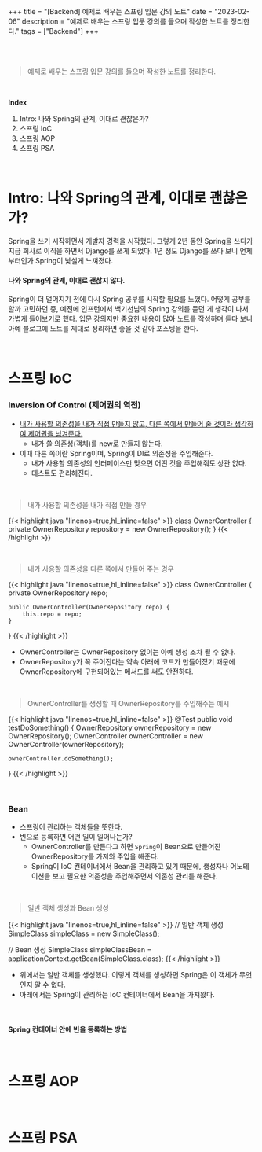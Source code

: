 +++
title = "[Backend] 예제로 배우는 스프링 입문 강의 노트"
date = "2023-02-06"
description = "예제로 배우는 스프링 입문 강의를 들으며 작성한 노트를 정리한다."
tags = ["Backend"]
+++


<br>
<br> 

> 예제로 배우는 스프링 입문 강의를 들으며 작성한 노트를 정리한다. 

<br> 

**Index**
1. Intro: 나와 Spring의 관계, 이대로 괜찮은가?
2. 스프링 IoC
3. 스프링 AOP 
4. 스프링 PSA 

<br> 

# Intro: 나와 Spring의 관계, 이대로 괜찮은가?
Spring을 쓰기 시작하면서 개발자 경력을 시작했다. 그렇게 2년 동안 Spring을 쓰다가 지금 회사로 이직을 하면서 Django를 쓰게 되었다. 
1년 정도 Django를 쓰다 보니 언제부터인가 Spring이 낯설게 느껴졌다. 

#### 나와 Spring의 관계, 이대로 괜찮지 않다. 

Spring이 더 멀어지기 전에 다시 Spring 공부를 시작할 필요를 느꼈다. 어떻게 공부를 할까 고민하던 중, 예전에 인프런에서 백기선님의 Spring 강의를 듣던 게 
생각이 나서 가볍게 들어보기로 했다. 입문 강의지만 중요한 내용이 많아 노트를 작성하며 듣다 보니 아예 블로그에 노트를 제대로 정리하면 좋을 것 같아 포스팅을 한다. 


<br> 


# 스프링 IoC

### Inversion Of Control (제어권의 역전)

- <U>내가 사용할 의존성을 내가 직접 만들지 않고, 다른 쪽에서 만들어 줄 것이라 생각하여 제어권을 넘겨준다.</U>
  - 내가 쓸 의존성(객체)를 new로 만들지 않는다.  
- 이때 다른 쪽이란 Spring이며, Spring이 DI로 의존성을 주입해준다. 
  - 내가 사용할 의존성의 인터페이스만 맞으면 어떤 것을 주입해줘도 상관 없다. 
  - 테스트도 편리해진다. 

<br> 

> 내가 사용할 의존성을 내가 직접 만들 경우 

{{< highlight java  "linenos=true,hl_inline=false" >}}
class OwnerController {
    private OwnerRepository repository = new OwnerRepository(); 
}
{{< /highlight >}}

<br> 

> 내가 사용할 의존성을 다른 쪽에서 만들어 주는 경우

{{< highlight java  "linenos=true,hl_inline=false" >}}
class OwnerController {
    private OwnerRepository repo; 

    public OwnerController(OwnerRepository repo) {
        this.repo = repo; 
    }
}
{{< /highlight >}}

- OwnerController는 OwnerRepository 없이는 아예 생성 조차 될 수 없다. 
- OwnerRepository가 꼭 주어진다는 약속 아래에 코드가 만들어졌기 때문에 OwnerRepository에 구현되어있는 메서드를 써도 안전하다.

<br> 

> OwnerController를 생성할 때 OwnerRepository를 주입해주는 예시 

{{< highlight java  "linenos=true,hl_inline=false" >}}
@Test
public void testDoSomething() {
    OwnerRepository ownerRepository = new OwnerRepository(); 
    OwnerController ownerController = new OwnerController(ownerRepository); 
    
    ownerController.doSomething(); 
}
{{< /highlight >}}

<br>

### Bean 
- 스프링이 관리하는 객체들을 뜻한다. 
- 빈으로 등록하면 어떤 일이 일어나는가?
  - OwnerController를 만든다고 하면 `Spring`이 Bean으로 만들어진 OwnerRepository를 가져와 주입을 해준다.
  - Spring이 IoC 컨테이너에서 Bean을 관리하고 있기 때문에, 생성자나 어노테이션을 보고 필요한 의존성을 주입해주면서 의존성 관리를 해준다. 

<br> 

> 일반 객체 생성과 Bean 생성 

{{< highlight java  "linenos=true,hl_inline=false" >}}
// 일반 객체 생성 
SimpleClass simpleClass = new SimpleClass();

// Bean 생성 
SimpleClass simpleClassBean = applicationContext.getBean(SimpleClass.class); 
{{< /highlight >}}

- 위에서는 일반 객체를 생성했다. 이렇게 객체를 생성하면 Spring은 이 객체가 무엇인지 알 수 없다. 
- 아래에서는 Spring이 관리하는 IoC 컨테이너에서 Bean을 가져왔다. 

<br> 

#### Spring 컨테이너 안에 빈을 등록하는 방법 


<br> 

# 스프링 AOP


<br>

# 스프링 PSA